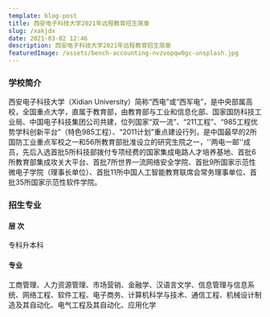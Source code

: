 ```yaml
---
template: blog-post
title: 西安电子科技大学2021年远程教育招生简章
slug: /xakjdx
date: 2021-03-02 12:46
description: 西安电子科技大学2021年远程教育招生简章
featuredImage: /assets/bench-accounting-nvzvopqw0gc-unsplash.jpg
---
```


### 学校简介

西安电子科技大学（Xidian University）简称“西电”或“西军电”，是中央部属高校，全国重点大学，直属于教育部，由教育部与工业和信息化部、国家国防科技工业局、中国电子科技集团公司共建，位列国家“双一流”、“211工程”、“985工程优势学科创新平台”（特色985工程）、“2011计划”重点建设行列，是中国最早的2所国防工业重点军校之一和56所教育部批准设立的研究生院之一，''两电一邮''成员，先后入选首批5所科技部拨付专项经费的国家集成电路人才培养基地、首批6所教育部集成攻关大平台、首批7所世界一流网络安全学院、首批9所国家示范性微电子学院（理事长单位）、首批11所中国人工智能教育联席会常务理事单位、首批35所国家示范性软件学院。

### 招生专业

#### 层 次
专科升本科

#### 专业
工商管理、人力资源管理、市场营销、金融学、汉语言文学、信息管理与信息系统、网络工程、软件工程、电子商务、计算机科学与技术、通信工程、机械设计制造及其自动化、电气工程及其自动化、应用化学
